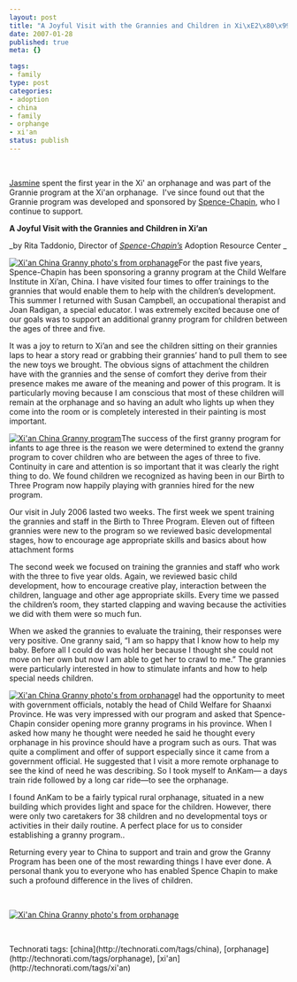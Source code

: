 ```yaml
--- 
layout: post
title: "A Joyful Visit with the Grannies and Children in Xi\xE2\x80\x99an"
date: 2007-01-28
published: true
meta: {}

tags: 
- family
type: post
categories: 
- adoption
- china
- family
- orphange
- xi'an
status: publish
---
```



 



[Jasmine](http://www.andyeick.com/gallery.aspx?tag=jasmine) spent the first year in the Xi' an orphanage and was part of the Grannie program at the Xi'an orphanage.  I've since found out that the Grannie program was developed and sponsored by [Spence-Chapin](http://www.spence-chapin.org/international.html), who I continue to support. 



**A Joyful Visit with the Grannies and Children in Xi’an**



_by Rita Taddonio, Director of _[_Spence-Chapin’s_](http://www.spence-chapin.org/international.html)_ Adoption Resource Center _



[![Xi'an China Granny photo's from orphanage](http://media.eick.us/2011/05/371904699_07c6ac3687_m.jpg)](http://www.flickr.com/photos/19429588@N00/371904699/ "Xi'an China Granny photo's from orphanage")For the past five years, Spence-Chapin has been sponsoring a granny program at the Child Welfare Institute in Xi’an, China. I have visited four times to offer trainings to the grannies that would enable them to help with the children’s development. This summer I returned with Susan Campbell, an occupational therapist and Joan Radigan, a special educator. I was extremely excited because one of our goals was to support an additional granny program for children between the ages of three and five.



It was a joy to return to Xi’an and see the children sitting on their grannies laps to hear a story read or grabbing their grannies’ hand to pull them to see the new toys we brought. The obvious signs of attachment the children have with the grannies and the sense of comfort they derive from their presence makes me aware of the meaning and power of this program. It is particularly moving because I am conscious that most of these children will remain at the orphanage and so having an adult who lights up when they come into the room or is completely interested in their painting is most important.



[![Xi'an China Granny program](http://media.eick.us/2011/05/371913714_15b82090e9_m.jpg)](http://www.flickr.com/photos/19429588@N00/371913714/ "Xi'an China Granny program")The success of the first granny program for infants to age three is the reason we were determined to extend the granny program to cover children who are between the ages of three to five. Continuity in care and attention is so important that it was clearly the right thing to do. We found children we recognized as having been in our Birth to Three Program now happily playing with grannies hired for the new program.



Our visit in July 2006 lasted two weeks. The first week we spent training the grannies and staff in the Birth to Three Program. Eleven out of fifteen grannies were new to the program so we reviewed basic developmental stages, how to encourage age appropriate skills and basics about how attachment forms



The second week we focused on training the grannies and staff who work with the three to five year olds. Again, we reviewed basic child development, how to encourage creative play, interaction between the children, language and other age appropriate skills. Every time we passed the children’s room, they started clapping and waving because the activities we did with them were so much fun.



When we asked the grannies to evaluate the training, their responses were very positive. One granny said, “I am so happy that I know how to help my baby. Before all I could do was hold her because I thought she could not move on her own but now I am able to get her to crawl to me.” The grannies were particularly interested in how to stimulate infants and how to help special needs children.



[![Xi'an China Granny photo's from orphanage](http://media.eick.us/2011/05/371904786_c0973751b4_m.jpg)](http://www.flickr.com/photos/19429588@N00/371904786/ "Xi'an China Granny photo's from orphanage")I had the opportunity to meet with government officials, notably the head of Child Welfare for Shaanxi Province. He was very impressed with our program and asked that Spence-Chapin consider opening more granny programs in his province. When I asked how many he thought were needed he said he thought every orphanage in his province should have a program such as ours. That was quite a compliment and offer of support especially since it came from a government official. He suggested that I visit a more remote orphanage to see the kind of need he was describing. So I took myself to AnKam— a days train ride followed by a long car ride—to see the orphanage.



I found AnKam to be a fairly typical rural orphanage, situated in a new building which provides light and space for the children. However, there were only two caretakers for 38 children and no developmental toys or activities in their daily routine. A perfect place for us to consider establishing a granny program..



Returning every year to China to support and train and grow the Granny Program has been one of the most rewarding things I have ever done. A personal thank you to everyone who has enabled Spence Chapin to make such a profound difference in the lives of children.



 



[![Xi'an China Granny photo's from orphanage](http://media.eick.us/2011/05/371904748_771aba40bc_m.jpg)](http://www.flickr.com/photos/19429588@N00/371904748/ "Xi'an China Granny photo's from orphanage")



 

<div class="wlWriterSmartContent" style="margin: 0px;padding: 0px">Technorati tags: [china](http://technorati.com/tags/china), [orphanage](http://technorati.com/tags/orphanage), [xi&#039;an](http://technorati.com/tags/xi'an)</div>
